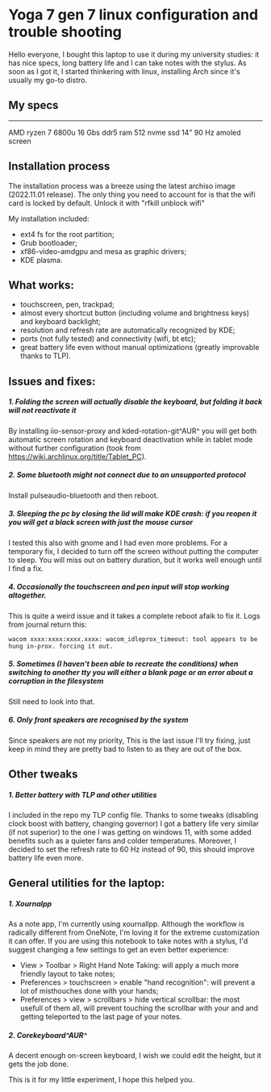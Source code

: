 # Yoga 7 gen 7 linux configuration and trouble shooting

Hello everyone, I bought this laptop to use it during my university studies: it has nice specs, long battery life and I can take notes with the stylus. As soon as I got it, I started thinkering with linux, installing Arch since it's usually my go-to distro.

## My specs

---------------------------------

AMD ryzen 7 6800u
16 Gbs ddr5 ram
512 nvme ssd
14" 90 Hz amoled screen

## Installation process
The installation process was a breeze using the latest archiso image (2022.11.01 release). The only thing you need to account for is that the wifi card is locked by default. Unlock it with "rfkill unblock wifi"

My installation included:
- ext4 fs for the root partition;
- Grub bootloader;
- xf86-video-amdgpu and mesa as graphic drivers;
- KDE plasma.

## What works:
- touchscreen, pen, trackpad;
- almost every shortcut button (including volume and brightness keys) and keyboard backlight;
- resolution and refresh rate are automatically recognized by KDE;
- ports (not fully tested) and connectivity (wifi, bt etc);
- great battery life even without manual optimizations (greatly improvable thanks to TLP).

## Issues and fixes:
##### 1. Folding the screen will actually disable the keyboard, but folding it back will not reactivate it
By installing iio-sensor-proxy and kded-rotation-git^AUR^ you will get both automatic screen rotation and keyboard deactivation while in tablet mode without further configuration (took from https://wiki.archlinux.org/title/Tablet_PC).

##### 2. Some bluetooth might not connect due to an unsupported protocol
Install pulseaudio-bluetooth and then reboot.

##### 3. Sleeping the pc by closing the lid will make KDE crash: if you reopen it you will get a black screen with just the mouse cursor
I tested this also with gnome and I had even more problems. For a temporary fix, I decided to turn off the screen without putting the computer to sleep. You will miss out on battery duration, but it works well enough until I find a fix.

##### 4. Occasionally the touchscreen and pen input will stop working altogether.
This is quite a weird issue and it takes a complete reboot afaik to fix it. Logs from journal return this:

```
wacom xxxx:xxxx:xxxx.xxxx: wacom_idleprox_timeout: tool appears to be hung in-prox. forcing it out.
```

##### 5. Sometimes (I haven't been able to recreate the conditions) when switching to another tty you will either a blank page or an error about a corruption in the filesystem
Still need to look into that.

##### 6. Only front speakers are recognised by the system
Since speakers are not my priority, This is the last issue I'll try fixing, just keep in mind they are pretty bad to listen to as they are out of the box.

## Other tweaks
##### 1. Better battery with TLP and other utilities
I included in the repo my TLP config file. Thanks to some tweaks (disabling clock boost with battery, changing governor) I got a battery life very similar (if not superior) to the one I was getting on windows 11, with some added benefits such as a quieter fans and colder temperatures. Moreover, I decided to set the refresh rate to 60 Hz instead of 90, this should improve battery life even more.

## General utilities for the laptop:
##### 1. Xournalpp
As a note app, I'm currently using xournallpp. Although the workflow is radically different from OneNote, I'm loving it for the extreme customization it can offer. If you are using this notebook to take notes with a stylus, I'd suggest changing a few settings to get an even better experience:
- View > Toolbar > Right Hand Note Taking: will apply a much more friendly layout to take notes;
- Preferences > touchscreen > enable "hand recognition": will prevent a lot of misthouches done with your hands;
- Preferences > view > scrollbars > hide vertical scrollbar: the most usefull of them all, will prevent touching the scrollbar with your and and getting teleported to the last page of your notes.

##### 2. Corekeyboard^AUR^
A decent enough on-screen keyboard, I wish we could edit the height, but it gets the job done.

This is it for my little experiment, I hope this helped you.
